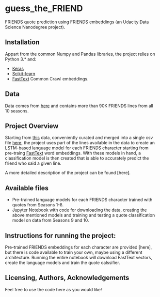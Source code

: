 # guess_the_FRIEND
FRIENDS quote prediction using FRIENDS embeddings (an Udacity Data Science Nanodegree project).

## Installation

Appart from the common Numpy and Pandas libraries, the project relies on Python 3.* and:
- [Keras](https://keras.io/)
- [Scikit-learn](https://scikit-learn.org/stable/)
- [FastText](https://fasttext.cc/docs/en/english-vectors.html) Common Crawl embeddings.

## Data

Data comes from [here](https://github.com/shilpibhattacharyya/Friends_Analysis/blob/master/friends_dataset.csv) and contains more than 90K FRIENDS lines from all 10 seasons.

## Project Overview

Starting from [this](https://fangj.github.io/friends/) data, conveniently curated and merged into a single csv file [here](https://github.com/shilpibhattacharyya/Friends_Analysis/blob/master/friends_dataset.csv), the project uses part of the lines available in the data to create an LSTM-based language model for each FRIENDS character starting from pre-traing [FastText](https://fasttext.cc/docs/en/english-vectors.html) word embeddings. With these models in hand, a classification model is then created that is able to accurately predict the friend who said a given line.

A more detailed description of the project can be found [here].

## Available files

- Pre-trained language models for each FRIENDS character trained with quotes from Seasons 1-8.
- Jupyter Notebook with code for downloading the data, creating the above mentioned models and training and testing a quote classification model on data from Seasons 9 and 10.

## Instructions for running the project:

Pre-trained FRIENDS embeddings for each character are provided [here], but there is code available to train your own, maybe using a different architecture. Running the entire notebook will download FastText vectors, create the language models and train the quote calssifier.

## Licensing, Authors, Acknowledgements
Feel free to use the code here as you would like!
